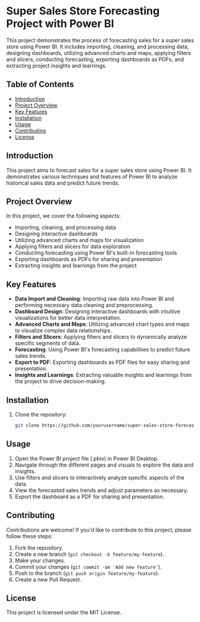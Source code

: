 # Super Sales Store Forecasting Project with Power BI

This project demonstrates the process of forecasting sales for a super sales store using Power BI. It includes importing, cleaning, and processing data, designing dashboards, utilizing advanced charts and maps, applying filters and slicers, conducting forecasting, exporting dashboards as PDFs, and extracting project insights and learnings.

## Table of Contents

- [Introduction](#introduction)
- [Project Overview](#project-overview)
- [Key Features](#key-features)
- [Installation](#installation)
- [Usage](#usage)
- [Contributing](#contributing)
- [License](#license)

## Introduction

This project aims to forecast sales for a super sales store using Power BI. It demonstrates various techniques and features of Power BI to analyze historical sales data and predict future trends. 

## Project Overview

In this project, we cover the following aspects:
- Importing, cleaning, and processing data
- Designing interactive dashboards
- Utilizing advanced charts and maps for visualization
- Applying filters and slicers for data exploration
- Conducting forecasting using Power BI's built-in forecasting tools
- Exporting dashboards as PDFs for sharing and presentation
- Extracting insights and learnings from the project

## Key Features

- **Data Import and Cleaning**: Importing raw data into Power BI and performing necessary data cleaning and preprocessing.
- **Dashboard Design**: Designing interactive dashboards with intuitive visualizations for better data interpretation.
- **Advanced Charts and Maps**: Utilizing advanced chart types and maps to visualize complex data relationships.
- **Filters and Slicers**: Applying filters and slicers to dynamically analyze specific segments of data.
- **Forecasting**: Using Power BI's forecasting capabilities to predict future sales trends.
- **Export to PDF**: Exporting dashboards as PDF files for easy sharing and presentation.
- **Insights and Learnings**: Extracting valuable insights and learnings from the project to drive decision-making.

## Installation

1. Clone the repository:

   ```bash
   git clone https://github.com/yourusername/super-sales-store-forecasting.git

## Usage

1. Open the Power BI project file (.pbix) in Power BI Desktop.
2. Navigate through the different pages and visuals to explore the data and insights.
3. Use filters and slicers to interactively analyze specific aspects of the data.
4. View the forecasted sales trends and adjust parameters as necessary.
5. Export the dashboard as a PDF for sharing and presentation.

## Contributing

Contributions are welcome! If you'd like to contribute to this project, please follow these steps:

1. Fork the repository.
2. Create a new branch (`git checkout -b feature/my-feature`).
3. Make your changes.
4. Commit your changes (`git commit -am 'Add new feature'`).
5. Push to the branch (`git push origin feature/my-feature`).
6. Create a new Pull Request.

## License

This project is licensed under the MIT License.
